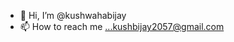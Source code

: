 - 👋 Hi, I’m @kushwahabijay
- 📫 How to reach me ...kushbijay2057@gmail.com

<!---
kushwahabijay/kushwahabijay is a ✨ special ✨ repository because its `README.md` (this file) appears on your GitHub profile.
You can click the Preview link to take a look at your changes.
--->
